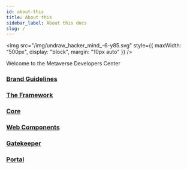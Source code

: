 ```yaml
---
id: about-this
title: About this
sidebar_label: About this docs
slug: /
---
```


<img src="/img/undraw_hacker_mind_-6-y85.svg" style={{
  maxWidth: "500px",
  display: "block", 
  margin: "10px auto"
}} />

Welcome to the Metaverse Developers Center

###  [Brand Guidelines](brand-guidelines)

### [The Framework](framework/oddd)

### [Core](core/api-docs)

### [Web Components](web-components/api-docs)

### [Gatekeeper](gatekeeper/api-docs)

### [Portal](portal/api-docs)
